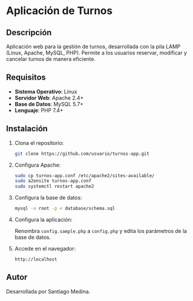 # Aplicación de Turnos

## Descripción

Aplicación web para la gestión de turnos, desarrollada con la pila LAMP (Linux, Apache, MySQL, PHP). Permite a los usuarios reservar, modificar y cancelar turnos de manera eficiente.

## Requisitos

- **Sistema Operativo**: Linux
- **Servidor Web**: Apache 2.4+
- **Base de Datos**: MySQL 5.7+
- **Lenguaje**: PHP 7.4+

## Instalación

1. Clona el repositorio:

    ```bash
    git clone https://github.com/usuario/turnos-app.git
    ```

2. Configura Apache:

    ```bash
    sudo cp turnos-app.conf /etc/apache2/sites-available/
    sudo a2ensite turnos-app.conf
    sudo systemctl restart apache2
    ```

3. Configura la base de datos:

    ```bash
    mysql -u root -p < database/schema.sql
    ```

4. Configura la aplicación:

    Renombra `config.sample.php` a `config.php` y edita los parámetros de la base de datos.

5. Accede en el navegador:

    ```
    http://localhost
    ```

## Autor

Desarrollada por Santiago Medina.
